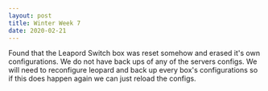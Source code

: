 ```yaml
---
layout: post
title: Winter Week 7
date: 2020-02-21
---
```

Found that the Leapord Switch box was reset somehow and erased it's own configurations. We do not have back ups of any of the servers configs. We will need to reconfigure leopard and back up every box's configurations so if this does happen again we can just reload the configs.